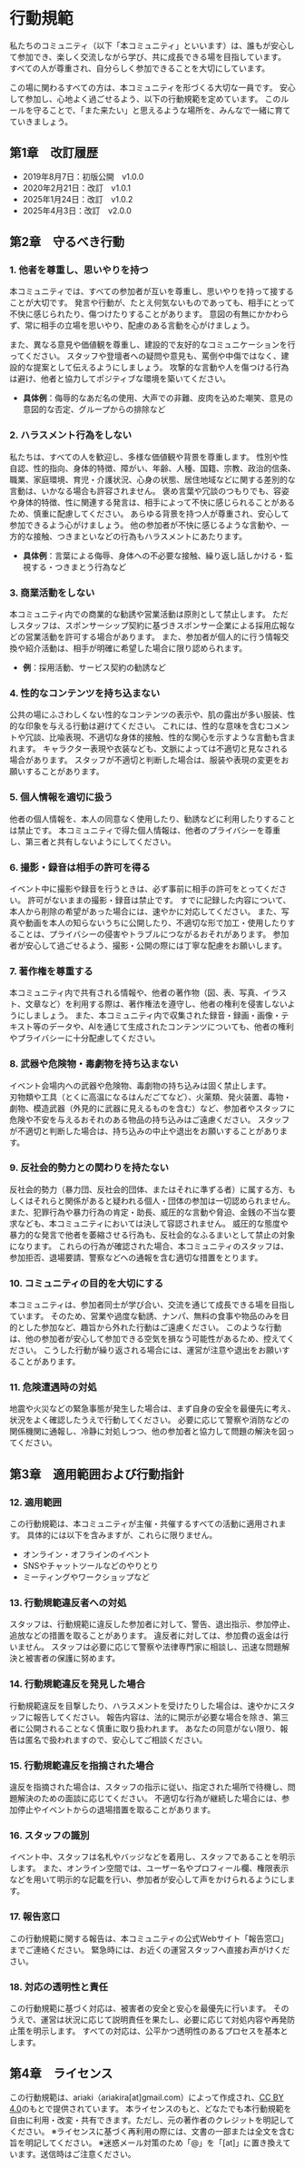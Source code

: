# 行動規範

私たちのコミュニティ（以下「本コミュニティ」といいます）は、誰もが安心して参加でき、楽しく交流しながら学び、共に成長できる場を目指しています。
すべての人が尊重され、自分らしく参加できることを大切にしています。

この場に関わるすべての方は、本コミュニティを形づくる大切な一員です。
安心して参加し、心地よく過ごせるよう、以下の行動規範を定めています。
このルールを守ることで、「また来たい」と思えるような場所を、みんなで一緒に育てていきましょう。

## 第1章　改訂履歴

- 2019年8月7日：初版公開　v1.0.0
- 2020年2月21日：改訂　v1.0.1
- 2025年1月24日：改訂　v1.0.2
- 2025年4月3日：改訂　v2.0.0

## 第2章　守るべき行動

### 1. 他者を尊重し、思いやりを持つ

本コミュニティでは、すべての参加者が互いを尊重し、思いやりを持って接することが大切です。
発言や行動が、たとえ何気ないものであっても、相手にとって不快に感じられたり、傷つけたりすることがあります。
意図の有無にかかわらず、常に相手の立場を思いやり、配慮のある言動を心がけましょう。

また、異なる意見や価値観を尊重し、建設的で友好的なコミュニケーションを行ってください。
スタッフや登壇者への疑問や意見も、罵倒や中傷ではなく、建設的な提案として伝えるようにしましょう。
攻撃的な言動や人を傷つける行為は避け、他者と協力してポジティブな環境を築いてください。

- **具体例**：侮辱的なあだ名の使用、大声での非難、皮肉を込めた嘲笑、意見の意図的な否定、グループからの排除など

### 2. ハラスメント行為をしない

私たちは、すべての人を歓迎し、多様な価値観や背景を尊重します。
性別や性自認、性的指向、身体的特徴、障がい、年齢、人種、国籍、宗教、政治的信条、職業、家庭環境、育児・介護状況、心身の状態、居住地域などに関する差別的な言動は、いかなる場合も許容されません。
褒め言葉や冗談のつもりでも、容姿や身体的特徴、性に関連する発言は、相手によって不快に感じられることがあるため、慎重に配慮してください。
あらゆる背景を持つ人が尊重され、安心して参加できるよう心がけましょう。
他の参加者が不快に感じるような言動や、一方的な接触、つきまといなどの行為もハラスメントにあたります。

- **具体例**：言葉による侮辱、身体への不必要な接触、繰り返し話しかける・監視する・つきまとう行為など

### 3. 商業活動をしない

本コミュニティ内での商業的な勧誘や営業活動は原則として禁止します。
ただしスタッフは、スポンサーシップ契約に基づきスポンサー企業による採用広報などの営業活動を許可する場合があります。
また、参加者が個人的に行う情報交換や紹介活動は、相手が明確に希望した場合に限り認められます。

- **例**：採用活動、サービス契約の勧誘など

### 4. 性的なコンテンツを持ち込まない

公共の場にふさわしくない性的なコンテンツの表示や、肌の露出が多い服装、性的な印象を与える行動は避けてください。
これには、性的な意味を含むコメントや冗談、比喩表現、不適切な身体的接触、性的な関心を示すような言動も含まれます。
キャラクター表現や衣装なども、文脈によっては不適切と見なされる場合があります。
スタッフが不適切と判断した場合は、服装や表現の変更をお願いすることがあります。

### 5. 個人情報を適切に扱う

他者の個人情報を、本人の同意なく使用したり、勧誘などに利用したりすることは禁止です。
本コミュニティで得た個人情報は、他者のプライバシーを尊重し、第三者と共有しないようにしてください。

### 6. 撮影・録音は相手の許可を得る

イベント中に撮影や録音を行うときは、必ず事前に相手の許可をとってください。
許可がないままの撮影・録音は禁止です。
すでに記録した内容について、本人から削除の希望があった場合には、速やかに対応してください。
また、写真や動画を本人の知らないうちに公開したり、不適切な形で加工・使用したりすることは、プライバシーの侵害やトラブルにつながるおそれがあります。
参加者が安心して過ごせるよう、撮影・公開の際には丁寧な配慮をお願いします。

### 7. 著作権を尊重する

本コミュニティ内で共有される情報や、他者の著作物（図、表、写真、イラスト、文章など）を利用する際は、著作権法を遵守し、他者の権利を侵害しないようにしましょう。
また、本コミュニティ内で収集された録音・録画・画像・テキスト等のデータや、AIを通じて生成されたコンテンツについても、他者の権利やプライバシーに十分配慮してください。

### 8. 武器や危険物・毒劇物を持ち込まない

イベント会場内への武器や危険物、毒劇物の持ち込みは固く禁止します。  
刃物類や工具（とくに高温になるはんだごてなど）、火薬類、発火装置、毒物・劇物、模造武器（外見的に武器に見えるものを含む）など、参加者やスタッフに危険や不安を与えるおそれのある物品の持ち込みはご遠慮ください。
スタッフが不適切と判断した場合は、持ち込みの中止や退出をお願いすることがあります。

### 9. 反社会的勢力との関わりを持たない

反社会的勢力（暴力団、反社会的団体、またはそれに準ずる者）に属する方、もしくはそれらと関係があると疑われる個人・団体の参加は一切認められません。
また、犯罪行為や暴力行為の肯定・助長、威圧的な言動や脅迫、金銭の不当な要求なども、本コミュニティにおいては決して容認されません。
威圧的な態度や暴力的な発言で他者を萎縮させる行為も、反社会的なふるまいとして禁止の対象になります。
これらの行為が確認された場合、本コミュニティのスタッフは、参加拒否、退場要請、警察などへの通報を含む適切な措置をとります。

### 10. コミュニティの目的を大切にする

本コミュニティは、参加者同士が学び合い、交流を通じて成長できる場を目指しています。
そのため、営業や過度な勧誘、ナンパ、無料の食事や物品のみを目的とした参加など、趣旨から外れた行動はご遠慮ください。
このような行動は、他の参加者が安心して参加できる空気を損なう可能性があるため、控えてください。
こうした行動が繰り返される場合には、運営が注意や退出をお願いすることがあります。

### 11. 危険遭遇時の対処

地震や火災などの緊急事態が発生した場合は、まず自身の安全を最優先に考え、状況をよく確認したうえで行動してください。
必要に応じて警察や消防などの関係機関に通報し、冷静に対処しつつ、他の参加者と協力して問題の解決を図ってください。

## 第3章　適用範囲および行動指針

### 12. 適用範囲

この行動規範は、本コミュニティが主催・共催するすべての活動に適用されます。
具体的には以下を含みますが、これらに限りません。

- オンライン・オフラインのイベント
- SNSやチャットツールなどのやりとり
- ミーティングやワークショップなど

### 13. 行動規範違反者への対処

スタッフは、行動規範に違反した参加者に対して、警告、退出指示、参加停止、追放などの措置を取ることがあります。
違反者に対しては、参加費の返金は行いません。
スタッフは必要に応じて警察や法律専門家に相談し、迅速な問題解決と被害者の保護に努めます。

### 14. 行動規範違反を発見した場合

行動規範違反を目撃したり、ハラスメントを受けたりした場合は、速やかにスタッフに報告してください。
報告内容は、法的に開示が必要な場合を除き、第三者に公開されることなく慎重に取り扱われます。
あなたの同意がない限り、報告は匿名で扱われますので、安心してご相談ください。

### 15. 行動規範違反を指摘された場合

違反を指摘された場合は、スタッフの指示に従い、指定された場所で待機し、問題解決のための面談に応じてください。
不適切な行為が継続した場合には、参加停止やイベントからの退場措置を取ることがあります。

### 16. スタッフの識別

イベント中、スタッフは名札やバッジなどを着用し、スタッフであることを明示します。
また、オンライン空間では、ユーザー名やプロフィール欄、権限表示などを用いて明示的な記載を行い、参加者が安心して声をかけられるようにします。

### 17. 報告窓口

この行動規範に関する報告は、本コミュニティの公式Webサイト「報告窓口」までご連絡ください。
緊急時には、お近くの運営スタッフへ直接お声がけください。

### 18. 対応の透明性と責任

この行動規範に基づく対応は、被害者の安全と安心を最優先に行います。
そのうえで、運営は状況に応じて説明責任を果たし、必要に応じて対処内容や再発防止策を明示します。
すべての対応は、公平かつ透明性のあるプロセスを基本とします。

## 第4章　ライセンス

この行動規範は、ariaki（ariakira[at]gmail.com）によって作成され、[CC BY 4.0](https://creativecommons.org/licenses/by/4.0/deed.ja)のもとで提供されています。
本ライセンスのもと、どなたでも本行動規範を自由に利用・改変・共有できます。ただし、元の著作者のクレジットを明記してください。
※ライセンスに基づく再利用の際には、文書の一部または全文を含む旨を明記してください。
※迷惑メール対策のため「@」を「[at]」に置き換えています。送信時はご注意ください。
